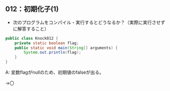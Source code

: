 ## 012：初期化子(1)

* 次のプログラムをコンパイル・実行するとどうなるか？（実際に実行させずに解答すること）

```java
public class Knock012 {
    private static boolean flag;
    public static void main(String[] arguments) {
        System.out.println(flag);
    }
}
```

A: 変数flagがnullのため、初期値のfalseが出る。

→〇